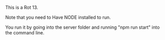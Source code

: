 This is a Rot 13.

Note that you need to Have NODE installed to run.

You run it by going into the server folder and running "npm run start" into the command line.

